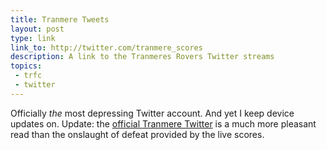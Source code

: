 ```yaml
---
title: Tranmere Tweets
layout: post
type: link
link_to: http://twitter.com/tranmere_scores
description: A link to the Tranmeres Rovers Twitter streams
topics:
 - trfc
 - twitter
---
```

Officially _the_ most depressing Twitter account. And yet I keep device updates on. Update: the [official Tranmere Twitter](http://twitter.com/tranmere_scores) is a much more pleasant read than the onslaught of defeat provided by the live scores.